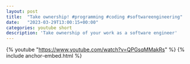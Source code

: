 ```yaml
---
layout: post
title:  "Take ownership! #programming #coding #softwareengineering"
date:   "2023-03-29T13:00:15+00:00"
categories: youtube short
description: 'Take ownership of your work as a software engineer'
---
```

{% youtube  "https://www.youtube.com/watch?v=QPGsqMMakRs" %}
{% include anchor-embed.html %}
<br />

